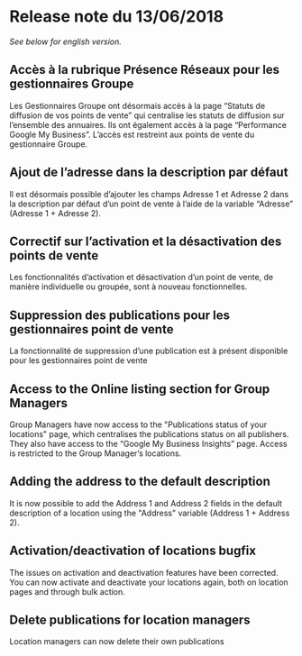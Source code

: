 # Release note du 13/06/2018

*See below for english version.*


## Accès à la rubrique Présence Réseaux pour les gestionnaires Groupe

Les Gestionnaires Groupe ont désormais accès à la page “Statuts de diffusion de vos points de vente” qui centralise les statuts de diffusion sur l’ensemble des annuaires. Ils ont également accès à la page “Performance Google My Business”. 
L’accès est restreint aux points de vente du gestionnaire Groupe.

## Ajout de l’adresse dans la description par défaut

Il est désormais possible d’ajouter les champs Adresse 1 et Adresse 2 dans la description par défaut d’un point de vente à l’aide de la variable “Adresse” (Adresse 1 + Adresse 2).

## Correctif sur l’activation et la désactivation des points de vente

Les fonctionnalités d’activation et désactivation d’un point de vente, de manière individuelle ou groupée, sont à nouveau fonctionnelles.

## Suppression des publications pour les gestionnaires point de vente

La fonctionnalité de suppression d’une publication est à présent disponible pour les gestionnaires point de vente


## Access to the Online listing section for Group Managers

Group Managers have now access to the "Publications status of your locations" page, which centralises the publications status on all publishers. They also have access to the “Google My Business Insights” page.
Access is restricted to the Group Manager’s locations.

## Adding the address to the default description

It is now possible to add the Address 1 and Address 2 fields in the default description of a location using the "Address" variable (Address 1 + Address 2).

## Activation/deactivation of locations bugfix

The issues on activation and deactivation features have been corrected. You can now activate and deactivate your locations again, both on location pages and through bulk action.

## Delete publications for location managers
Location managers can now delete their own publications
